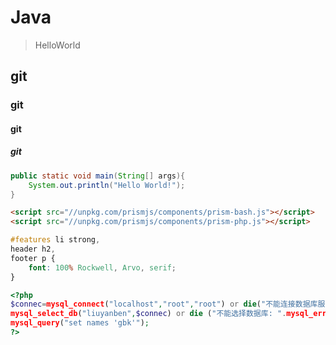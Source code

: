 # Java

> HelloWorld

## git
### git
#### git
##### git 
```java
public static void main(String[] args){
	System.out.println("Hello World!");
}
```
```html
<script src="//unpkg.com/prismjs/components/prism-bash.js"></script>
<script src="//unpkg.com/prismjs/components/prism-php.js"></script>
```
```css
#features li strong,
header h2,
footer p {
    font: 100% Rockwell, Arvo, serif;
}
```
```php
<?php 
$connec=mysql_connect("localhost","root","root") or die("不能连接数据库服务器： ".mysql_error()); 
mysql_select_db("liuyanben",$connec) or die ("不能选择数据库: ".mysql_error()); 
mysql_query("set names 'gbk'"); 
?>
```

